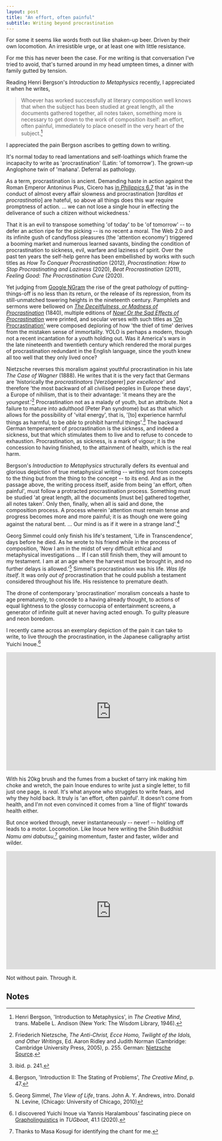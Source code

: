 ```yaml
---
layout: post
title: "An effort, often painful"
subtitle: Writing beyond procrastination
---
```


For some it seems like words froth out like shaken-up beer. Driven by
their own locomotion. An irresistible urge, or at least one with
little resistance.

For me this has never been the case. For me writing is that
conversation I've tried to avoid, that's turned around in
my head umpteen times, a dinner with family gutted by tension.

Reading Henri Bergson's *Introduction to Metaphysics* recently,
I appreciated it when he writes,

> Whoever has worked successfully at literary composition well knows
> that when the subject has been studied at great length, all the
> documents gathered together, all notes taken, something more is
> necessary to get down to the work of composition itself: an effort,
> often painful, immediately to place oneself in the very heart of the
> subject.[^6]

I appreciated the pain Bergson ascribes to getting down to writing.

It's normal today to read lamentations and self-loathings which frame
the incapacity to write as 'procrastination' (Latin: 'of tomorrow').  The
grown-up Anglophone twin of 'mañana'. Deferral as pathology.

As a term, procrastination is ancient. Demanding haste in action against the Roman
Emperor Antoninus Pius, Cicero has [in *Philippics* 6.7](http://www.perseus.tufts.edu/hopper/text?doc=Cic.+Phil.+6.7&fromdoc=Perseus%3Atext%3A1999.02.0021) that 'as in the
conduct of almost every affair slowness and procrastination [*tarditas
et procrastinatio*] are hateful, so above all things does this war
require promptness of action. ...  we can not lose a single hour in effecting the deliverance of such a citizen without wickedness.'

That it is an evil to transpose something 'of today' to be 'of
tomorrow' -- to defer an action ripe for the picking -- is no recent a
moral. The Web 2.0 and its infinite gush of candyfloss pleasures (the
'attention economy') triggered a booming market and numerous learned
savants, binding the condition of procrastination to sickness, evil,
warfare and laziness of spirit. Over the past ten years the self-help
genre has been embellished by works with such titles as *How To
Conquer Procrastination* (2012), *Procrastination: How to Stop
Procrastinating and Laziness* (2020), *Beat Procrastination* (2011),
*Feeling Good: The Procrastination Cure* (2020). 

Yet judging from [Google NGram](https://books.google.com/ngrams/graph?content=ma%C3%B1ana%2Cprocrastination%2Cprocrastinate%2Cprocrastinating&year_start=1800&year_end=2019&corpus=26&smoothing=3&direct_url=t1%3B%2Cma%C3%B1ana%3B%2Cc0%3B.t1%3B%2Cprocrastination%3B%2Cc0%3B.t1%3B%2Cprocrastinate%3B%2Cc0%3B.t1%3B%2Cprocrastinating%3B%2Cc0) the rise of the great pathology of
putting-things-off is no less than its return, or the release of its
repression, from its still-unmatched towering heights in the
nineteenth century. Pamphlets and sermons were bellowed on [*The Deceitfulness, or Madness of Procrastination*](https://www.google.co.uk/books/edition/The_Deceitfulness_of_Sin_Or_the_Madness/7lRiAAAAcAAJ?hl=en&gbpv=0) (1840), multiple editions of [*Now! Or the Sad Effects of Procrastination*](https://www.google.co.uk/books/edition/Now_or_the_Sad_Effects_of_Procrastinatio/9H5nAAAAcAAJ?hl=en&gbpv=0) were printed, and secular verses with such titles as ['On Procrastination'](https://www.google.co.uk/books/edition/The_Speaker_Or_Miscellaneous_Pieces_Sele/Pa1gAAAAcAAJ?hl=en&gbpv=1&dq=%22procrastination%22&pg=PA98&printsec=frontcover) were composed deploring of how 'the thief of time' derives from the mistaken sense of immortality. YOLO is perhaps a modern, though not a recent incantation for a youth holding out. Was it America's wars in the late nineteenth and twentieth century which rendered the moral purges of procrastination redundant in the English language, since the youth knew all too well that they only lived once?

Nietzsche reverses this moralism against youthful procrastination in his late *The Case of Wagner* (1888). He writes that it is the very fact that Germans are 'historically the *procrastinators* [Verzögerer] *par excellence*' and therefore 'the most backward of all civilised peoples in Europe these days', a Europe of nihilism, that is to their advantage: 'it means they are the *youngest*.'[^4] Procrastination not as a malady of youth, but an attribute. Not a failure to mature into adulthood (Peter Pan syndrome) but as that which allows for the possibility of 'vital energy', that is, '[to] experience harmful things as harmful, to be *able* to prohibit harmful things'.[^5] The backward German temperament of procrastination is the sickness, and indeed a sickness, but that which stimulates them to live and to refuse to concede to exhaustion. Procrastination, as sickness, is a mark of vigour; it is the concession to having finished, to the attainment of health, which is the real harm.

Bergson's *Introduction to Metaphysics* structurally defers its eventual and glorious depiction of true metaphysical writing -- writing not from concepts to the thing but from the thing to the concept -- to its end. And as in the passage above, the writing process itself, aside from being 'an effort, often painful', must follow a protracted procrastination process. Something must be studied 'at great length, all the documents [must be] gathered together, all notes taken'. Only then, finally, when all is said and done, the composition process. A process wherein 'attention must remain tense and progress becomes more and more painful; it is as though one were going against the natural bent. ... Our mind is as if it were in a strange land'.[^7]

Georg Simmel could only finish his life's testament, 'Life in Transcendence',  days before he died. As he wrote to his friend while in the process of composition, 'Now I am in the midst of very difficult ethical and metaphysical investigations ... If I can still finish them, they will amount to my testament. I am at an age where the harvest must be brought in, and no further delays is allowed.'[^1] Simmel's procrastination was his life. *Was life itself*. It was only *out of* procrastination that he could publish a testament considered throughout his life. His resistence to premature death.

The drone of contemporary 'procrastination' moralism conceals a haste to age prematurely, to concede to a having already thought, to actions of equal lightness to the glossy cornucopia of entertainment screens, a generator of infinite guilt at never having acted enough. To guilty pleasure and neon boredom. 

I recently came across an exemplary depiction of the pain it can take to write, to live through the procrastination, in the Japanese calligraphy artist Yuichi Inoue.[^2] 

<iframe width="560" height="315" src="https://www.youtube-nocookie.com/embed/Fnhg5hKp4WY" frameborder="0" allow="accelerometer; autoplay; clipboard-write; encrypted-media; gyroscope; picture-in-picture" allowfullscreen></iframe>

With his 20kg brush and the fumes from a bucket of tarry ink making
him choke and wretch, the pain Inoue endures to write just a single
letter, to fill just one page, is *real*. It's what anyone who
struggles to write fears, and why they hold back. It truly is 'an
effort, often painful'. It doesn't come from health, and I'm not even
convinced it comes from a 'line of flight' towards health either.

But once worked through, never instantaneously -- never! -- holding
off leads to a motor. Locomotion. Like Inoue here writing the Shin
Buddhist *Namu ami dabutsu*,[^3] gaining momentum, faster and
faster, wilder and wilder. 

<iframe width="560" height="315" src="https://www.youtube-nocookie.com/embed/yPQbcAW9A2g" frameborder="0" allow="accelerometer; autoplay; clipboard-write; encrypted-media; gyroscope; picture-in-picture" allowfullscreen></iframe>

Not without pain. Through it.


## Notes

[^1]: Georg Simmel, *The View of Life*, trans. John A. Y. Andrews, intro. Donald N. Levine, (Chicago: University of Chicago, 2010)

[^2]: I discovered Yuichi Inoue via Yannis Haralambous' fascinating piece  on [Grapholinguistics](http://dianmei.org.www.tug.org/TUGboat/tb41-1/tb127haralambous-grapholinguistics.pdf) in *TUGboat*, 41.1 (2020).

[^3]: Thanks to Masa Kosugi for identifying the chant for me.

[^4]: Friederich Nietzsche, *The Anti-Christ, Ecce Homo, Twilight of the Idols, and Other Writings*, Ed. Aaron Ridley and Judith Norman (Cambridge: Cambridge University Press, 2005), p. 255. German: [Nietzsche Source](http://www.nietzschesource.org/#eKGWB/WA-Nachschrift).

[^5]: ibid. p. 241.

[^6]: Henri Bergson, 'Introduction to Metaphysics', in *The Creative Mind*, trans. Mabelle L. Andison (New York: The Wisdom Library, 1946).

[^7]: Bergson, 'Introduction II: The Stating of Problems', *The Creative Mind*, p. 47.
